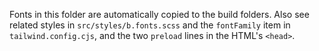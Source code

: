 Fonts in this folder are automatically copied to the build folders. Also see
related styles in `src/styles/b.fonts.scss` and the `fontFamily` item in
`tailwind.config.cjs`, and the two `preload` lines in the HTML's `<head>`.
